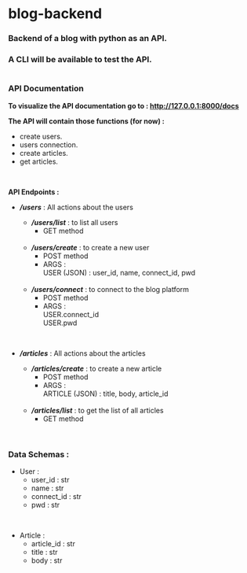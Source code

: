# blog-backend

### Backend of a blog with python as an API.  
### A CLI will be available to test the API.   
#

### **API Documentation**

**To visualize the API documentation go to : http://127.0.0.1:8000/docs**

**The API will contain those functions (for now) :**   
- create users.
- users connection.
- create articles.
- get articles.

<br>

**API Endpoints :**

- **_/users_**  : All actions about the users  
  
    - **_/users/list_** : to list all users  
        - GET method  
    <br>

    - **_/users/create_** : to create a new user  
        - POST method  
        - ARGS :  
            USER (JSON) : user_id, name, connect_id, pwd  
    <br>

    - **_/users/connect_** : to connect to the blog platform  
        - POST method   
        - ARGS :  
            USER.connect_id  
            USER.pwd  
<br>

- **_/articles_** : All actions about the articles  
  
    - **_/articles/create_** : to create a new article  
        - POST method  
        - ARGS :  
            ARTICLE (JSON) : title, body, article_id  
    <br>

    - **_/articles/list_** : to get the list of all articles  
        - GET method

<br>

### **Data Schemas :**

- User :  
    - user_id : str  
    - name : str  
    - connect_id : str  
    - pwd : str  
<br>

- Article :  
    - article_id : str  
    - title : str  
    - body : str  
